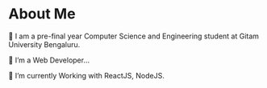 # About Me

👋 I am a pre-final year Computer Science and Engineering student at Gitam University Bengaluru. 

👀 I’m a Web Developer...

🌱 I’m currently Working with ReactJS, NodeJS.
